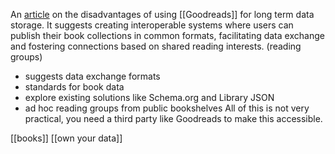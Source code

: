 An [article](https://maggieappleton.com/interoperable-libraries) on the disadvantages of using [[Goodreads]] for long term data storage.
It suggests creating interoperable systems where users can publish their book collections in common formats, facilitating data exchange and fostering connections based on shared reading interests. (reading groups)

- suggests data exchange formats
- standards for book data
- explore existing solutions like Schema.org and Library JSON
- ad hoc reading groups from public bookshelves
All of this is not very practical, you need a third party like Goodreads to make this accessible.

[[books]]
[[own your data]]